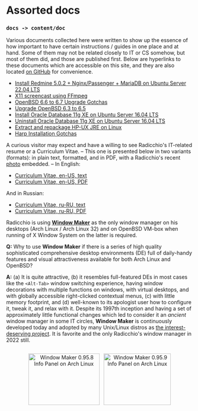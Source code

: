 # Assorted docs

### `docs -> content/doc`

Various documents collected here were written to show up the essence of how important to have certain instructions / guides in one place and at hand. Some of them may not be related closely to IT or CS somehow, but most of them did, and those are published first. Below are hyperlinks to these documents which are accessible on this site, and they are also located [on GitHub](https://github.com/rgolubtsov/rgolubtsov.github.io/tree/master/src/data/docs "Assorted docs on GitHub") for convenience.

* [Install Redmine 5.0.2 + Nginx/Passenger + MariaDB on Ubuntu Server 22.04 LTS](/data/docs/ubuntusrv/redmine-nginx-passenger-mariadb-on-ubuntu-jammy)
* [X11 screencast using FFmpeg](/data/docs/ffmpeg/x11-screencast)
* [OpenBSD 6.6 to 6.7 Upgrade Gotchas](/data/docs/openbsd/upgrade-66-to-67)
* [Upgrade OpenBSD 6.3 to 6.5](/data/docs/openbsd/upgrade-63-to-65)
* [Install Oracle Database 11g XE on Ubuntu Server 16.04 LTS](/data/docs/ubuntusrv/oracle-11-2-x-xe-on-ubuntu-16-04-x-lts)
* [Uninstall Oracle Database 11g XE on Ubuntu Server 16.04 LTS](/data/docs/ubuntusrv/ubuntu-16-04-x-lts-wo-oracle-11-2-x-xe)
* [Extract and repackage HP-UX JRE on Linux](/data/docs/hpuxiasrv/extract-and-repackage-jre-from-hpux-jdk-depot-bundle-on-linux)
* [Harp Installation Gotchas](/data/docs/harp-inst/gotchas)

A curious visitor may expect and have a willing to see Radicchio's IT-related resume or a Curriculum Vitae. &ndash; This one is presented below in two variants (formats): in plain text, formatted, and in PDF, with a Radicchio's recent [photo](/static/img/radicchio/radicchio.jpg) embedded. &ndash; In English:

* [Curriculum Vitae, en-US, text](/docs/cv/radislav-golubtsov-resume-en_US.txt)
* [Curriculum Vitae, en-US, PDF](/docs/cv/radislav-golubtsov-resume-en_US.pdf)

And in Russian:

* [Curriculum Vitae, ru-RU, text](/docs/cv/radislav-golubtsov-resume-ru_RU.txt)
* [Curriculum Vitae, ru-RU, PDF](/docs/cv/radislav-golubtsov-resume-ru_RU.pdf)

Radicchio is using **[Window Maker](http://windowmaker.org "Window Maker: Window Manager for X")** as the only window manager on his desktops (Arch Linux / Arch Linux 32) and on OpenBSD VM-box when running of X Window System on the latter is required.

**Q:** Why to use **Window Maker** if there is a series of high quality sophisticated comprehensive desktop environments (DE) full of daily-handy features and visual attractiveness available for both Arch Linux and OpenBSD?

**A:** (a) It is quite attractive, (b) it resembles full-featured DEs in most cases like the `<Alt-Tab>` window switching experience, having window decorations with multiple functions on windows, with virtual desktops, and with globally accessible right-clicked contextual menus, (c) with little memory footprint, and (d) well-known to its apologist user how to configure it, tweak it, and relax with it. Despite its 1997th inception and having a set of approximately little functional changes which led to consider it an *ancient* window manager in some IT circles, **Window Maker** is continuously developed today and adopted by many Unix/Linux distros as [the interest-deserving project](https://repo.or.cz/wmaker-crm.git "The Window Maker window manager"). It is favorite and the only Radicchio's window manager in 2022 still.

<p style="padding-top:14px;text-align:center"><img src="/static/img/misc/window-maker-0.95.8-info-panel-on-arch-linux-384x278.png" style="border:0;width:192px;height:139px" alt="Window Maker 0.95.8 Info Panel on Arch Linux" />&nbsp;&nbsp;&nbsp;<img src="/static/img/misc/window-maker-0.95.9-info-panel-on-arch-linux-362x278.png" style="border:0;width:181px;height:139px" alt="Window Maker 0.95.9 Info Panel on Arch Linux" /></p>

